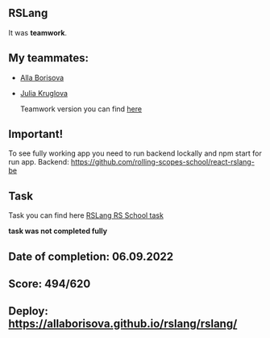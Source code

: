 RSLang
---------------

It was **teamwork**. 

My teammates:
---------------

- [Alla Borisova](https://github.com/AllaBorisova)
- [Julia Kruglova ](https://github.com/harleycat80)

  Teamwork version you can find [here](https://github.com/AllaBorisova/rslang/pull/38)
  
Important!
------------

To see fully working app you need to run backend lockally and npm start for run app.
Backend: https://github.com/rolling-scopes-school/react-rslang-be

Task
------------

Task you can find here [RSLang RS School task](https://github.com/rolling-scopes-school/tasks/blob/master/tasks/stage-2/rs-lang/rslang.md)

**task was not completed fully**

**Date of completion:** 06.09.2022
------------

**Score:** 494/620
------------

**Deploy:** https://allaborisova.github.io/rslang/rslang/
------------
